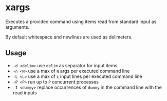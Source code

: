 # xargs

Executes a provided command using items read from standard input as
arguments.

By default whitespace and newlines are used as delimeters.

## Usage

* `-d <delim>` use `delim` as separator for input items
* `-n <N>` use a max of `N` args per executed command line
* `-L <L>` use a max of `L` input lines per executed command line
* `-P <P>` run up to `P` concurrent processes
* `-I <dummy>` replace occurrences of `dummy` in the command line
  with the read inputs
